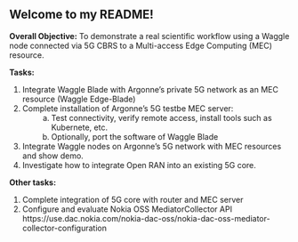 Welcome to my README!
----------------------


<b>Overall Objective:</b> To demonstrate a real scientific workflow using a Waggle node connected via 5G CBRS to a Multi-access Edge Computing (MEC) resource.

<b>Tasks:</b>

<ol>
 <li>Integrate Waggle Blade with Argonne’s private 5G network as an MEC resource (Waggle Edge-Blade)</li>
 <li>Complete installation of Argonne’s 5G testbe MEC server:
 <ol style="list-style-type: lower-alpha; padding-bottom: 0;">
  <li style="margin-left:2em">Test connectivity, verify remote access, install tools such as Kubernete, etc.</li>
  <li style="margin-left:2em; padding-bottom: 0;">Optionally, port the software of Waggle Blade</li>
 </ol>
 </li>
 <li>Integrate Waggle nodes on Argonne’s 5G network with MEC resources and show demo.</li>
 <li>Investigate how to integrate Open RAN into an existing 5G core.</li>
</ol>


<b>Other tasks:</b>
<ol>
<li>Complete integration of 5G core with router and MEC server</li>

<li>Configure and evaluate Nokia OSS MediatorCollector API https://use.dac.nokia.com/nokia-dac-oss/nokia-dac-oss-mediator-collector-configuration</li>
</ol>
